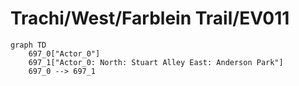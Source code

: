 # Trachi/West/Farblein Trail/EV011


```mermaid
graph TD
    697_0["Actor_0"]
    697_1["Actor_0: North: Stuart Alley East: Anderson Park"]
    697_0 --> 697_1
```